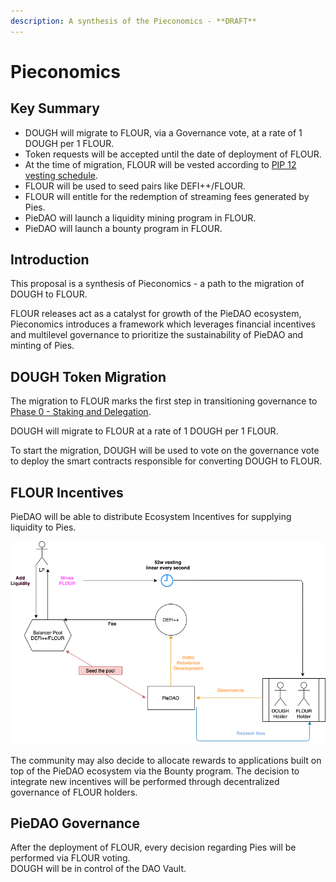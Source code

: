 ```yaml
---
description: A synthesis of the Pieconomics - **DRAFT**
---
```


# Pieconomics

## Key Summary <a id="key-summary"></a>

* DOUGH will migrate to FLOUR, via a Governance vote, at a rate of 1 DOUGH per 1 FLOUR.
* Token requests will be accepted until the date of deployment of FLOUR.
* At the time of migration, FLOUR will be vested according to [PIP 12 vesting schedule](pip-11-phase-0-staking-and-delegation.md).
* FLOUR will be used to seed pairs like DEFI++/FLOUR.
* FLOUR will entitle for the redemption of streaming fees generated by Pies.
* PieDAO will launch a liquidity mining program in FLOUR.
* PieDAO will launch a bounty program in FLOUR.

## Introduction <a id="introduction"></a>

This proposal is a synthesis of Pieconomics - a path to the migration of DOUGH to FLOUR.

FLOUR releases act as a catalyst for growth of the PieDAO ecosystem, Pieconomics introduces a  framework which leverages financial incentives and multilevel governance to prioritize the sustainability of PieDAO and minting of Pies.

## DOUGH Token Migration <a id="aave-token-migration"></a>

The migration to FLOUR marks the first step in transitioning governance to [Phase 0 - Staking and Delegation](pip-11-phase-0-staking-and-delegation.md).

DOUGH will migrate to FLOUR at a rate of 1 DOUGH per 1 FLOUR.

To start the migration, DOUGH will be used to vote on the governance vote to deploy the smart contracts responsible for converting DOUGH to FLOUR.

## FLOUR Incentives <a id="aave-incentives"></a>

PieDAO will be able to distribute Ecosystem Incentives for supplying liquidity to Pies.  


![Example: Pies Liquidity mining](../.gitbook/assets/how-pies-accrue-value-for-dao-holders.png)

  
The community may also decide to allocate rewards to applications built on top of the PieDAO ecosystem via the Bounty program. The decision to integrate new incentives will be performed through decentralized governance of FLOUR holders.

## PieDAO Governance

After the deployment of FLOUR, every decision regarding Pies will be performed via FLOUR voting.  
DOUGH will be in control of the DAO Vault.[  
](https://docs.aave.com/aavenomics/flashpaper#aave-staking)


